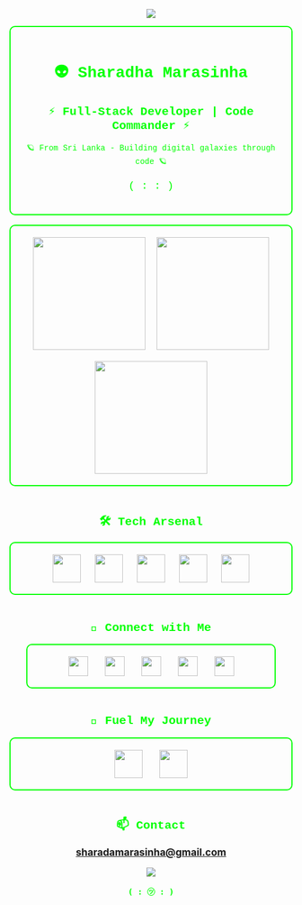 <!-- BADGES -->
<p align="center">
<!--   <a href="https://user-badge.committers.top/sri_lanka/sharada-marasinha">
    <img src="https://user-badge.committers.top/sri_lanka/sharada-marasinha.svg" />
  </a> -->
  <a href="https://www.linkedin.com/in/sharada-marasinha/">
    <img src="https://img.shields.io/badge/LinkedIn-Profile-00ff00?logo=linkedin&style=flat" />
  </a>
</p>

<!-- HEADER -->
<div align="center" style="color:#00ff00; font-family:'Courier New', monospace; border: 2px solid #00ff00; padding: 20px; border-radius: 10px; max-width: 700px; margin: auto;">
  <h1>👽 Sharadha Marasinha</h1>
  <h2>⚡ Full-Stack Developer | Code Commander ⚡</h2>
  <p>🪐 From Sri Lanka - Building digital galaxies through code 🪐</p>
  <p style="font-size: 1.2rem;">( : : )</p>
</div>

<br/>

<!-- GITHUB STATS -->
<div style="display: flex; justify-content: center; flex-wrap: wrap; gap: 20px; border: 2px solid #00ff00; padding: 20px; border-radius: 10px; max-width: 900px; margin: auto;">
  <img src="https://github-readme-streak-stats.herokuapp.com/?user=sharada-marasinha&theme=algolia&hide_border=true" height="200" />
  <img src="https://github-readme-stats.vercel.app/api?username=sharada-marasinha&show_icons=true&count_private=true&theme=algolia&hide_border=true" height="200" />
  <img src="https://github-readme-stats.vercel.app/api/top-langs?username=sharada-marasinha&langs_count=10&layout=compact&theme=algolia&hide_border=true" height="200" />
</div>

<br/>

<!-- TECH STACK -->
<h2 align="center" style="color:#00ff00; font-family: 'Courier New', monospace;">🛠 Tech Arsenal</h2>
<div align="center" style="display: flex; justify-content: center; flex-wrap: wrap; gap: 25px; border: 2px solid #00ff00; border-radius: 10px; padding: 20px; max-width: 700px; margin: auto;">
  <img src="https://cdn.jsdelivr.net/gh/devicons/devicon/icons/java/java-original.svg" height="50"/>
  <img src="https://cdn.jsdelivr.net/gh/devicons/devicon/icons/spring/spring-original.svg" height="50"/>
  <img src="https://cdn.jsdelivr.net/gh/devicons/devicon/icons/angularjs/angularjs-original.svg" height="50"/>
  <img src="https://cdn.jsdelivr.net/gh/devicons/devicon/icons/mysql/mysql-original.svg" height="50"/>
  <img src="https://cdn.jsdelivr.net/gh/devicons/devicon/icons/javascript/javascript-original.svg" height="50"/>
</div>

<br/>

<!-- SOCIAL LINKS -->
<h2 align="center" style="color:#00ff00; font-family:'Courier New', monospace;">🌌 Connect with Me</h2>
<div align="center" style="display: flex; justify-content: center; gap: 30px; border: 2px solid #00ff00; padding: 20px; border-radius: 10px; max-width: 400px; margin: auto;">
  <a href="https://twitter.com/sharadamarasin2"><img src="https://img.icons8.com/fluency/48/twitter.png" width="35"/></a>
  <a href="https://linkedin.com/in/sharada-marasinha"><img src="https://img.icons8.com/color/48/linkedin.png" width="35"/></a>
  <a href="https://stackoverflow.com/users/15007148"><img src="https://img.icons8.com/color/48/stackoverflow.png" width="35"/></a>
  <a href="https://fb.com/sharada.marasinha"><img src="https://img.icons8.com/fluency/48/facebook.png" width="35"/></a>
  <a href="https://instagram.com/sharadamarasinha"><img src="https://img.icons8.com/fluency/48/instagram-new.png" width="35"/></a>
</div>

<br/>

<!-- SUPPORT -->
<h2 align="center" style="color:#00ff00; font-family: 'Courier New', monospace;">💚 Fuel My Journey</h2>
<div align="center" style="display: flex; justify-content: center; gap: 30px; border: 2px solid #00ff00; padding: 20px; border-radius: 10px; max-width: 500px; margin: auto;">
  <a href="https://www.buymeacoffee.com/sharadamarG">
    <img src="https://cdn.buymeacoffee.com/buttons/v2/default-yellow.png" height="50" />
  </a>
  <a href="https://ko-fi.com/sharadamarasinha">
    <img src="https://cdn.ko-fi.com/cdn/kofi3.png?v=3" height="50" />
  </a>
</div>

<br/>

<!-- CONTACT -->
<h2 align="center" style="color:#00ff00; font-family: 'Courier New', monospace;">📫 Contact</h2>
<p align="center" style="color:#00ff00; font-size: 1.1rem;"><strong><a href="mailto:sharadamarasinha@gmail.com">sharadamarasinha@gmail.com</a></strong></p>

<!-- FOOTER -->
<p align="center" style="color: #00ff00; font-family: monospace;">
  <img src="https://komarev.com/ghpvc/?username=sharada-marasinha" />
  <br/><br/>
  <strong>( : ㋡ : )</strong>
</p>
